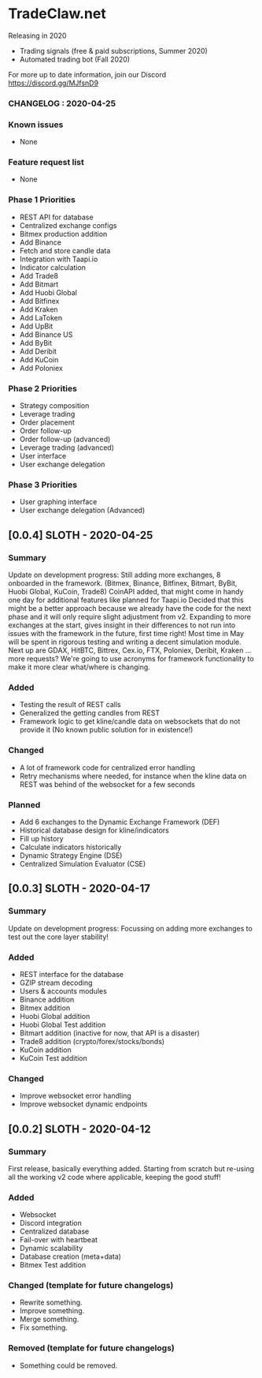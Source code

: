 # TradeClaw.net
Releasing in 2020
* Trading signals (free & paid subscriptions, Summer 2020)
* Automated trading bot (Fall 2020)

For more up to date information, join our Discord
https://discord.gg/MJfsnD9

### CHANGELOG : 2020-04-25 ###

### Known issues
- None

### Feature request list
- None

### Phase 1 Priorities
- REST API for database
- Centralized exchange configs
- Bitmex production addition
- Add Binance
- Fetch and store candle data
- Integration with Taapi.io
- Indicator calculation
- Add Trade8
- Add Bitmart
- Add Huobi Global
- Add Bitfinex
- Add Kraken
- Add LaToken
- Add UpBit
- Add Binance US
- Add ByBit
- Add Deribit
- Add KuCoin
- Add Poloniex
### Phase 2 Priorities
- Strategy composition
- Leverage trading
- Order placement
- Order follow-up
- Order follow-up (advanced)
- Leverage trading (advanced)
- User interface
- User exchange delegation
### Phase 3 Priorities
- User graphing interface
- User exchange delegation (Advanced)

## [0.0.4] SLOTH - 2020-04-25
### Summary
Update on development progress:
Still adding more exchanges, 8 onboarded in the framework. (Bitmex, Binance, Bitfinex, Bitmart, ByBit, Huobi Global, KuCoin, Trade8)
CoinAPI added, that might come in handy one day for additional features like planned for Taapi.io
Decided that this might be a better approach because we already have the code for the next phase and it will only require slight adjustment from v2.
Expanding to more exchanges at the start, gives insight in their differences to not run into issues with the framework in the future, first time right!
Most time in May will be spent in rigorous testing and writing a decent simulation module.
Next up are GDAX, HitBTC, Bittrex, Cex.io, FTX, Poloniex, Deribit, Kraken ... more requests?
We're going to use acronyms for framework functionality to make it more clear what/where is changing.

### Added
- Testing the result of REST calls
- Generalized the getting candles from REST
- Framework logic to get kline/candle data on websockets that do not provide it (No known public solution for in existence!)

### Changed 
- A lot of framework code for centralized error handling
- Retry mechanisms where needed, for instance when the kline data on REST was behind of the websocket for a few seconds

### Planned
- Add 6 exchanges to the Dynamic Exchange Framework (DEF)
- Historical database design for kline/indicators
- Fill up history
- Calculate indicators historically
- Dynamic Strategy Engine (DSE)
- Centralized Simulation Evaluator (CSE)

## [0.0.3] SLOTH - 2020-04-17
### Summary
Update on development progress:
Focussing on adding more exchanges to test out the core layer stability!

### Added
- REST interface for the database
- GZIP stream decoding
- Users & accounts modules
- Binance addition
- Bitmex addition
- Huobi Global addition
- Huobi Global Test addition
- Bitmart addition (inactive for now, that API is a disaster)
- Trade8 addition (crypto/forex/stocks/bonds)
- KuCoin addition
- KuCoin Test addition

### Changed 
- Improve websocket error handling
- Improve websocket dynamic endpoints


## [0.0.2] SLOTH - 2020-04-12
### Summary
First release, basically everything added.
Starting from scratch but re-using all the working v2 code where applicable, keeping the good stuff!

### Added
- Websocket
- Discord integration
- Centralized database
- Fail-over with heartbeat
- Dynamic scalability
- Database creation (meta+data)
- Bitmex Test addition

### Changed (template for future changelogs)
- Rewrite something.
- Improve something.
- Merge something.
- Fix something.

### Removed (template for future changelogs)
- Something could be removed.
